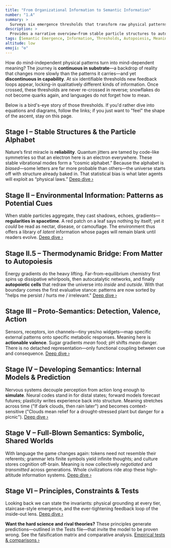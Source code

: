 ```yaml
---
title: "From Organizational Information to Semantic Information"
number: "1.A"
summary: >
  Surveys six emergence thresholds that transform raw physical patterns into progressively richer forms of meaning, culminating in shared symbolic language.
description: >
  Provides a narrative overview—from stable particle structures to autopoiesis, proto-semantics, internal models, and finally cultural symbol systems—showing how each stage tightens feedback loops between pattern and interpreter and lays groundwork for later consciousness sections.
tags: [Semantic Emergence, Information, Thresholds, Autopoiesis, Meaning]
altitude: low
emoji: "⚙️"
---
```


How do mind-independent physical patterns turn into mind-dependent meaning? The journey is **continuous in substrate**—a backdrop of reality that changes more slowly than the patterns it carries—and yet **discontinuous in capability**. At six identifiable thresholds new feedback loops appear, locking-in qualitatively different kinds of information. Once crossed, these thresholds are never re-crossed in reverse; snowflakes do not become quarks again, and languages do not forget how to mean.

Below is a bird's-eye story of those thresholds. If you'd rather dive into equations and diagrams, follow the links; if you just want to "feel" the shape of the ascent, stay on this page.

## Stage I – Stable Structures & the Particle Alphabet

Nature’s first miracle is **reliability**. Quantum jitters are tamed by code-like symmetries so that an electron here is an electron everywhere. These stable vibrational modes form a “cosmic alphabet.” Because the alphabet is *biased*—some letters are far more probable than others—the universe starts off with structure already baked in. That statistical bias is what later agents will exploit as “physical laws.”
[Deep dive ›](1a1-foundation.md)

## Stage II – Environmental Information: Patterns as Potential Cues

When stable particles aggregate, they cast shadows, echoes, gradients—**regularities in spacetime**. A red patch on a leaf says nothing by itself; yet it *could* be read as nectar, disease, or camouflage. The environment thus offers a library of *latent* information whose pages will remain blank until readers evolve.
[Deep dive ›](1a2-environmental-information.md)

## Stage II.5 – Thermodynamic Bridge: From Matter to Autopoiesis

Energy gradients do the heavy lifting. Far-from-equilibrium chemistry first spins up dissipative whirlpools, then autocatalytic networks, and finally **autopoietic cells** that redraw the universe into *inside* and *outside*. With that boundary comes the first evaluative stance: patterns are now sorted by "helps me persist / hurts me / irrelevant."
[Deep dive ›](1a25-thermodynamic-bridge.md)

## Stage III – Proto-Semantics: Detection, Valence, Action

Sensors, receptors, ion channels—tiny yes/no widgets—map specific external patterns onto specific metabolic responses. Meaning here is **actionable valence**. Sugar gradients *mean* food; pH shifts *mean* danger. There is no detached representation—only functional coupling between cue and consequence.
[Deep dive ›](1a3-proto-semantics.md)

## Stage IV – Developing Semantics: Internal Models & Prediction

Nervous systems decouple perception from action long enough to **simulate**. Neural codes stand in for distal states; forward models forecast futures; plasticity writes experience back into structure. Meaning stretches across time ("If dark clouds, then rain later") and becomes context-sensitive ("Clouds mean relief for a drought-stressed plant but danger for a picnic").
[Deep dive ›](1a4-developing-semantics.md)

## Stage V – Full-Blown Semantics: Symbolic, Shared Worlds

With language the game changes again: tokens need not resemble their referents; grammar lets finite symbols yield infinite thoughts; and culture stores cognition off-brain. Meaning is now collectively *negotiated* and *transmitted* across generations. Whole civilizations ride atop these high-altitude information systems.
[Deep dive ›](1a5-full-semantics.md)

## Stage VI – Principles, Constraints & Tests

Looking back we can state the invariants: physical grounding at every tier, staircase-style emergence, and the ever-tightening feedback loop of the inside-out lens.
[Deep dive ›](1a6-core-principles.md)

**Want the hard science and rival theories?** These principles generate predictions—outlined in the Tests file—that invite the model to be proven wrong. See the falsification matrix and comparative analysis.
[Empirical tests & comparisons ›](1a7-tests-comparisons.md)